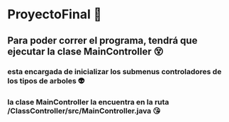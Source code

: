 # ProyectoFinal :heartbeat:
## Para poder correr el programa, tendrá que ejecutar la clase MainController :dizzy_face:

### esta encargada de inicializar los submenus controladores de los tipos de arboles :alien:

### la clase MainController la encuentra en la ruta /ClassController/src/MainController.java :kissing_heart:


